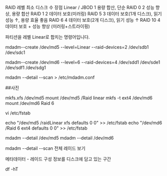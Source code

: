 RAID 레벨	     최소 디스크 수  	장점
Linear / JBOD   	1	            용량 합산, 단순
RAID 0	          2	            성능 향상, 용량 합산
RAID 1          	2	           데이터 보호(미러링)
RAID 5           	3	           데이터 보호(1개 디스크), 읽기 성능 ↑, 용량 효율 좋음
RAID 6            4	     데이터 보호(2개 디스크), 읽기 성능 ↑
RAID 10          	4	           데이터 보호 + 성능 향상 (미러링+스트라이핑)











파티션을 레벨 Linear로 합치는 명령어입니다.

mdadm--create /dev/md5 --level=Linear --raid-devices=2 /dev/sdb1 /dev/sdc1


mdadm--create /dev/md6 --level=6 --raid-devices=4 /dev/sdd1 /dev/sde1 /dev/sdf1 /dev/sdg1

mdadm --detail --scan > /etc/mdadm.conf


##사진

mkfs.xfs /dev/md5 
mount /dev/md5 /Raid linear
mkfs -t ext4 /dev/md6
mount /dev/md6 Raid 6

vi /etc/fstab

echo "/dev/md5 /raidLinear xfs defaults 0 0" >> /etc/fstab
echo "/dev/md6 /Raid 6 ext4 defaults 0 0" >> /etc/fstab








mdadm --detail /dev/md5
mdadm --detail /dev/md6

mdadm --detail --scan
전체 레이드 보기








메타데이터 - 레이드 구성 정보를 디스크에 담고 있는 구간





df -hT
